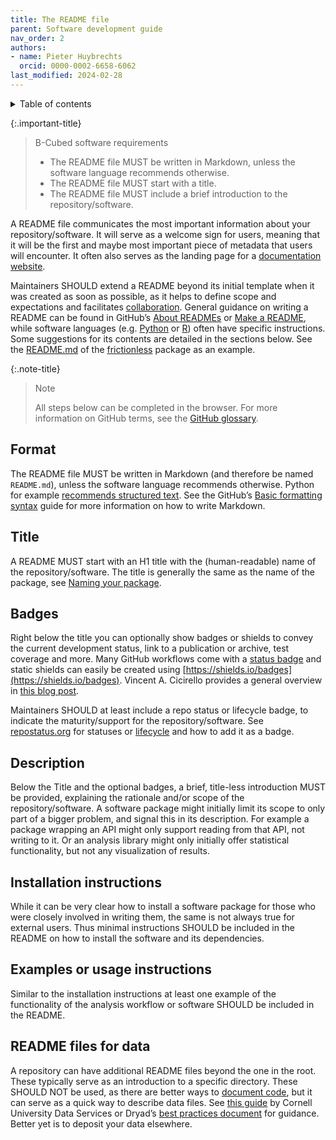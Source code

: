```yaml
---
title: The README file
parent: Software development guide
nav_order: 2
authors:
- name: Pieter Huybrechts
  orcid: 0000-0002-6658-6062
last_modified: 2024-02-28
---
```


<details closed markdown="block">
  <summary>
    Table of contents
  </summary>
  {:.text-delta}
- TOC
{:toc}
</details>

{:.important-title}
> B-Cubed software requirements
> 
> - The README file MUST be written in Markdown, unless the software language recommends otherwise.
> - The README file MUST start with a title.
> - The README file MUST include a brief introduction to the repository/software.

A README file communicates the most important information about your repository/software. It will serve as a welcome sign for users, meaning that it will be the first and maybe most important piece of metadata that users will encounter. It often also serves as the landing page for a [documentation website](/dev-guide/r-packages/#documentation-website).

Maintainers SHOULD extend a README beyond its initial template when it was created as soon as possible, as it helps to define scope and expectations and facilitates [collaboration](/dev-guide/code-collaboration/). General guidance on writing a README can be found in GitHub’s [About READMEs](https://docs.github.com/en/repositories/managing-your-repositorys-settings-and-features/customizing-your-repository/about-readmes) or [Make a README](https://www.makeareadme.com/), while software languages (e.g. [Python](https://docs.python-guide.org/writing/documentation/) or [R](https://devguide.ropensci.org/building.html#readme)) often have specific instructions. Some suggestions for its contents are detailed in the sections below. See the [README.md](https://github.com/frictionlessdata/frictionless-r/#readme) of the [frictionless](https://docs.ropensci.org/frictionless/) package as an example.

{:.note-title}
> Note
> 
> All steps below can be completed in the browser. For more information on GitHub terms, see the [GitHub glossary](https://docs.github.com/en/get-started/quickstart/github-glossary).

## Format

The README file MUST be written in Markdown (and therefore be named `README.md`), unless the software language recommends otherwise. Python for example [recommends structured text](https://docs.python-guide.org/writing/documentation/#restructuredtext-ref). See the GitHub’s [Basic formatting syntax](https://docs.github.com/en/get-started/writing-on-github/getting-started-with-writing-and-formatting-on-github/basic-writing-and-formatting-syntax) guide for more information on how to write Markdown.

## Title

A README MUST start with an H1 title with the (human-readable) name of the repository/software. The title is generally the same as the name of the package, see [Naming your package](/dev-guide/r-packages/#naming-your-package).

## Badges

Right below the title you can optionally show badges or shields to convey the current development status, link to a publication or archive, test coverage and more. Many GitHub workflows come with a [status badge](https://docs.github.com/en/actions/monitoring-and-troubleshooting-workflows/adding-a-workflow-status-badge) and static shields can easily be created using [https://shields.io/badges](https://shields.io/badges). Vincent A. Cicirello provides a general overview in [this blog post](https://dev.to/cicirello/badges-tldr-for-your-repositorys-readme-3oo3).

Maintainers SHOULD at least include a repo status or lifecycle badge, to indicate the maturity/support for the repository/software. See [repostatus.org](https://www.repostatus.org/) for statuses or [lifecycle](https://lifecycle.r-lib.org/articles/stages.html) and how to add it as a badge.

## Description

Below the Title and the optional badges, a brief, title-less introduction MUST be provided, explaining the rationale and/or scope of the repository/software. A software package might initially limit its scope to only part of a bigger problem, and signal this in its description. For example a package wrapping an API might only support reading from that API, not writing to it. Or an analysis library might only initially offer statistical functionality, but not any visualization of results.

## Installation instructions

While it can be very clear how to install a software package for those who were closely involved in writing them, the same is not always true for external users. Thus minimal instructions SHOULD be included in the README on how to install the software and its dependencies.

## Examples or usage instructions

Similar to the installation instructions at least one example of the functionality of the analysis workflow or software SHOULD be included in the README.

## README files for data

A repository can have additional README files beyond the one in the root. These typically serve as an introduction to a specific directory. These SHOULD NOT be used, as there are better ways to [document code](/dev-guide/r-packages/#documenting-functions), but it can serve as a quick way to describe data files. See [this guide](https://data.research.cornell.edu/data-management/sharing/readme/) by Cornell University Data Services or Dryad’s [best practices document](https://datadryad.org/stash/best_practices#describe-your-dataset-in-a-readme-file) for guidance. Better yet is to deposit your data elsewhere.
